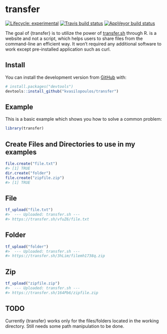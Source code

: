 
<!-- README.md is generated from README.Rmd. Please edit that file -->

# transfer

<!-- badges: start -->

[![Lifecycle:
experimental](https://img.shields.io/badge/lifecycle-experimental-orange.svg)](https://www.tidyverse.org/lifecycle/#experimental)
[![Travis build
status](https://travis-ci.org/kvasilopoulos/transfer.svg?branch=master)](https://travis-ci.org/kvasilopoulos/transfer)
[![AppVeyor build
status](https://ci.appveyor.com/api/projects/status/github/kvasilopoulos/transfer?branch=master&svg=true)](https://ci.appveyor.com/project/kvasilopoulos/transfer)
<!-- badges: end -->

The goal of {transfer} is to utilize the power of
[transfer.sh](https://transfer.sh) through R.  is a website and not a
script, which helps users to share files from the command-line an
efficient way. It won’t required any additional software to work except
pre-installed application such as curl.

## Install

You can install the development version from
[GitHub](https://github.com/) with:

``` r
# install.packages("devtools")
devtools::install_github("kvasilopoulos/transfer")
```

## Example

This is a basic example which shows you how to solve a common problem:

``` r
library(transfer)
```

## Create Files and Directories to use in my examples

``` r
file.create("file.txt")
#> [1] TRUE
dir.create("folder")
file.create("zipfile.zip")
#> [1] TRUE
```

## File

``` r
tf_upload("file.txt")
#>  --- Uploaded: transfer.sh --- 
#> https://transfer.sh/vfuZ6/file.txt
```

## Folder

``` r
tf_upload("folder")
#>  --- Uploaded: transfer.sh --- 
#> https://transfer.sh/3hLim/filemh1738q.zip
```

## Zip

``` r
tf_upload("zipfile.zip")
#>  --- Uploaded: transfer.sh --- 
#> https://transfer.sh/164Pb6/zipfile.zip
```

## TODO

Currently {transfer} works only for the files/folders located in the
working directory. Still needs some path manipulation to be done.
